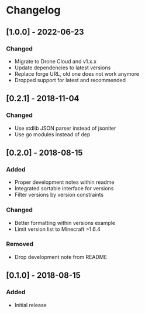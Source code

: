# Changelog

## [1.0.0] - 2022-06-23

### Changed

* Migrate to Drone Cloud and v1.x.x
* Update dependencies to latest versions
* Replace forge URL, old one does not work anymore
* Dropped support for latest and recommended

## [0.2.1] - 2018-11-04

### Changed

* Use stdlib JSON parser instead of jsoniter
* Use go modules instead of dep

## [0.2.0] - 2018-08-15

### Added

* Proper development notes within readme
* Integrated sortable interface for versions
* Filter versions by version constraints

### Changed

* Better formatting within versions example
* Limit version list to Minecraft >1.6.4

### Removed

* Drop development note from README


## [0.1.0] - 2018-08-15

### Added

* Initial release
